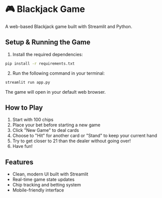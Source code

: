 # 🎮 Blackjack Game

A web-based Blackjack game built with Streamlit and Python.

## Setup & Running the Game

1. Install the required dependencies:

```bash
pip install -r requirements.txt
```

2. Run the following command in your terminal:

```bash
streamlit run app.py
```

The game will open in your default web browser.

## How to Play

1. Start with 100 chips
2. Place your bet before starting a new game
3. Click "New Game" to deal cards
4. Choose to "Hit" for another card or "Stand" to keep your current hand
5. Try to get closer to 21 than the dealer without going over!
6. Have fun!

## Features

- Clean, modern UI built with Streamlit
- Real-time game state updates
- Chip tracking and betting system
- Mobile-friendly interface
